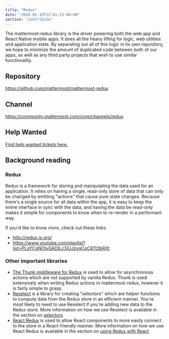 ```yaml
---
title: "Redux"
date: "2018-01-19T12:01:23-04:00"
section: "contribute"
---
```


The mattermost-redux library is the driver powering both the web app and React Native mobile apps. It does all the heavy lifting for logic, web utilities and application state. By separating out all of this logic in its own repository, we hope to minimize the amount of duplicated code between both of our apps, as well as any third party projects that wish to use similar functionality.

## Repository

https://github.com/mattermost/mattermost-redux

## Channel

https://community.mattermost.com/core/channels/redux

## Help Wanted

[Find help wanted tickets here.](https://mattermost.com/pl/help-wanted-mattermost-redux)

## Background reading

### Redux

Redux is a framework for storing and manipulating the data used for an application. It relies on having a single, read-only store of data that can only be changed by emitting "actions" that cause pure state changes. Because there's a single source for all data within the app, it is easy to keep the entire interface in sync with the data, and having the data be read-only makes it simple for components to know when to re-render in a performant way.

If you'd like to know more, check out these links:

* http://redux.js.org/
* https://www.youtube.com/playlist?list=PLoYCgNOIyGADILc3iUJzygCqC8Tt3bRXt

### Other important libraries

* [The Thunk middleware for Redux](https://github.com/gaearon/redux-thunk) is used to allow for asynchronous actions which are not supported by vanilla Redux. Thunk is used extensively when writing Redux actions in mattermost-redux, however it is fairly simple to grasp.
* [Reselect](https://github.com/reactjs/reselect) is a library for creating "selectors" which are helper functions to compute data from the Redux store in an efficient manner. You're most likely to need to use Reselect if you're adding new data to the Redux store. More information on how we use Reselect is available in the section on [selectors](/contribute/redux/selectors).
* [React Redux](https://github.com/reactjs/react-redux) is used to allow React components to more easily connect to the store in a React-friendly manner. More information on how we use React Redux is available in the section on [using Redux with React](/contribute/redux/react-redux).
